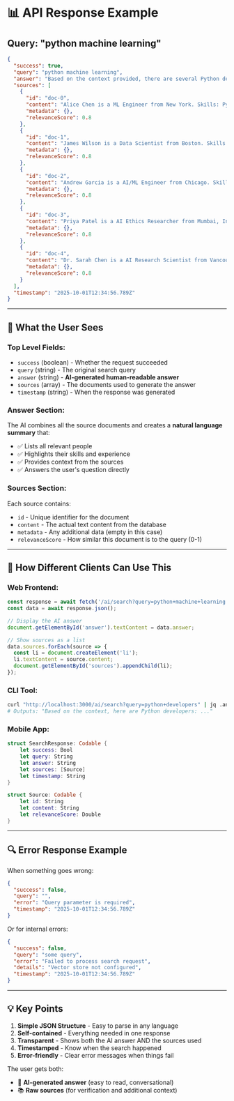# 📊 API Response Example

## Query: "python machine learning"

```json
{
  "success": true,
  "query": "python machine learning",
  "answer": "Based on the context provided, there are several Python developers with machine learning expertise:\n\n1. **Alice Chen** - ML Engineer with 4 years of experience, specializing in PyTorch, NLP, and TensorFlow.\n2. **James Wilson** - Data Scientist with 5 years of experience in Python, Machine Learning, SQL, and Tableau.\n3. **Andrew Garcia** - AI/ML Engineer with 5 years of experience in Python, TensorFlow, PyTorch, and Computer Vision.\n4. **Priya Patel** - AI Ethics Researcher with 7 years of experience, skills include Machine Learning, Ethics, Policy Development, and Public Speaking.\n5. **Dr. Sarah Chen** - AI Research Scientist with 12 years of experience in Machine Learning, Deep Learning, Computer Vision, and Python.\n\nThese individuals have strong backgrounds in Python and machine learning technologies.",
  "sources": [
    {
      "id": "doc-0",
      "content": "Alice Chen is a ML Engineer from New York. Skills: PyTorch; NLP; TensorFlow. Experience: 4 years.",
      "metadata": {},
      "relevanceScore": 0.8
    },
    {
      "id": "doc-1",
      "content": "James Wilson is a Data Scientist from Boston. Skills: Python; Machine Learning; SQL; Tableau. Experience: 5 years.",
      "metadata": {},
      "relevanceScore": 0.8
    },
    {
      "id": "doc-2",
      "content": "Andrew Garcia is a AI/ML Engineer from Chicago. Skills: Python; TensorFlow; PyTorch; Computer Vision. Experience: 5 years.",
      "metadata": {},
      "relevanceScore": 0.8
    },
    {
      "id": "doc-3",
      "content": "Priya Patel is a AI Ethics Researcher from Mumbai, India. Skills: Machine Learning,Ethics,Policy Development,Public Speaking. Experience: 7 years.",
      "metadata": {},
      "relevanceScore": 0.8
    },
    {
      "id": "doc-4",
      "content": "Dr. Sarah Chen is a AI Research Scientist from Vancouver, Canada. Skills: Machine Learning,Deep Learning,Computer Vision,Python. Experience: 12 years.",
      "metadata": {},
      "relevanceScore": 0.8
    }
  ],
  "timestamp": "2025-10-01T12:34:56.789Z"
}
```

---

## 🎯 What the User Sees

### **Top Level Fields:**
- `success` (boolean) - Whether the request succeeded
- `query` (string) - The original search query
- `answer` (string) - **AI-generated human-readable answer**
- `sources` (array) - The documents used to generate the answer
- `timestamp` (string) - When the response was generated

### **Answer Section:**
The AI combines all the source documents and creates a **natural language summary** that:
- ✅ Lists all relevant people
- ✅ Highlights their skills and experience
- ✅ Provides context from the sources
- ✅ Answers the user's question directly

### **Sources Section:**
Each source contains:
- `id` - Unique identifier for the document
- `content` - The actual text content from the database
- `metadata` - Any additional data (empty in this case)
- `relevanceScore` - How similar this document is to the query (0-1)

---

## 📱 How Different Clients Can Use This

### **Web Frontend:**
```typescript
const response = await fetch('/ai/search?query=python+machine+learning');
const data = await response.json();

// Display the AI answer
document.getElementById('answer').textContent = data.answer;

// Show sources as a list
data.sources.forEach(source => {
  const li = document.createElement('li');
  li.textContent = source.content;
  document.getElementById('sources').appendChild(li);
});
```

### **CLI Tool:**
```bash
curl "http://localhost:3000/ai/search?query=python+developers" | jq .answer
# Outputs: "Based on the context, here are Python developers: ..."
```

### **Mobile App:**
```swift
struct SearchResponse: Codable {
    let success: Bool
    let query: String
    let answer: String
    let sources: [Source]
    let timestamp: String
}

struct Source: Codable {
    let id: String
    let content: String
    let relevanceScore: Double
}
```

---

## 🔍 Error Response Example

When something goes wrong:

```json
{
  "success": false,
  "query": "",
  "error": "Query parameter is required",
  "timestamp": "2025-10-01T12:34:56.789Z"
}
```

Or for internal errors:

```json
{
  "success": false,
  "query": "some query",
  "error": "Failed to process search request",
  "details": "Vector store not configured",
  "timestamp": "2025-10-01T12:34:56.789Z"
}
```

---

## 💡 Key Points

1. **Simple JSON Structure** - Easy to parse in any language
2. **Self-contained** - Everything needed in one response
3. **Transparent** - Shows both the AI answer AND the sources used
4. **Timestamped** - Know when the search happened
5. **Error-friendly** - Clear error messages when things fail

The user gets both:
- 🤖 **AI-generated answer** (easy to read, conversational)
- 📚 **Raw sources** (for verification and additional context)
